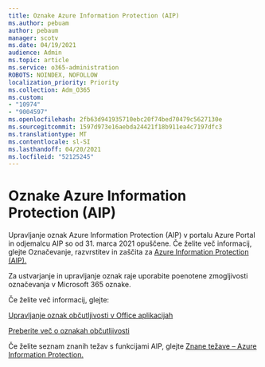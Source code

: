 ```yaml
---
title: Oznake Azure Information Protection (AIP)
ms.author: pebuam
author: pebaum
manager: scotv
ms.date: 04/19/2021
audience: Admin
ms.topic: article
ms.service: o365-administration
ROBOTS: NOINDEX, NOFOLLOW
localization_priority: Priority
ms.collection: Adm_O365
ms.custom:
- "10974"
- "9004597"
ms.openlocfilehash: 2fb63d941935710ebc20f74bed70479c5627130e
ms.sourcegitcommit: 1597d973e16aebda24421f18b911ea4c7197dfc3
ms.translationtype: MT
ms.contentlocale: sl-SI
ms.lasthandoff: 04/20/2021
ms.locfileid: "52125245"
---
```

# <a name="azure-information-protection-aip-labels"></a>Oznake Azure Information Protection (AIP)

Upravljanje oznak Azure Information Protection (AIP) v portalu Azure Portal in odjemalcu AIP so od 31. marca 2021 opuščene. Če želite več informacij, glejte Označevanje, razvrstitev in zaščita za [Azure Information Protection (AIP).](https://docs.microsoft.com/azure/information-protection/aip-classification-and-protection)

Za ustvarjanje in upravljanje oznak raje uporabite poenotene zmogljivosti označevanja v Microsoft 365 oznake. 

Če želite več informacij, glejte:

[Upravljanje oznak občutljivosti v Office aplikacijah](https://docs.microsoft.com/microsoft-365/compliance/sensitivity-labels-office-apps)

[Preberite več o oznakah občutljivosti](https://docs.microsoft.com/microsoft-365/compliance/sensitivity-labels)

Če želite seznam znanih težav s funkcijami AIP, glejte [Znane težave – Azure Information Protection.](https://docs.microsoft.com/azure/information-protection/known-issues)
